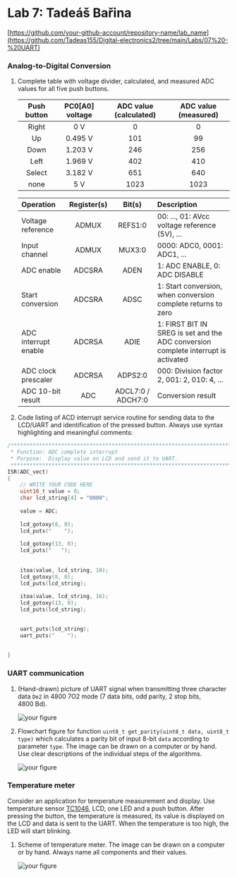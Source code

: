 # Lab 7: Tadeáš Bařina


[https://github.com/your-github-account/repository-name/lab_name](https://github.com/Tadeas155/Digital-electronics2/tree/main/Labs/07%20-%20UART)


### Analog-to-Digital Conversion

1. Complete table with voltage divider, calculated, and measured ADC values for all five push buttons.

   | **Push button** | **PC0[A0] voltage** | **ADC value (calculated)** | **ADC value (measured)** |
   | :-: | :-: | :-: | :-: |
   | Right  | 0&nbsp;V | 0   | 0 |
   | Up     | 0.495&nbsp;V | 101 | 99 |
   | Down   |   1.203 V    |  246   | 256 |
   | Left   |   1.969 V    |  402   | 410 |
   | Select |   3.182 V    |   651  | 640 |
   | none   |    5 V   |   1023  | 1023 |
   
      | **Operation** | **Register(s)** | **Bit(s)** | **Description** |
   | :-- | :-: | :-: | :-- |
   | Voltage reference    | ADMUX | REFS1:0 | 00: ..., 01: AVcc voltage reference (5V), ... |
   | Input channel        | ADMUX | MUX3:0 | 0000: ADC0, 0001: ADC1, ... |
   | ADC enable           | ADCSRA | ADEN | 1: ADC ENABLE, 0: ADC DISABLE |
   | Start conversion     | ADCSRA | ADSC | 1: Start conversion, when conversion complete returns to zero |
   | ADC interrupt enable | ADCRSA | ADIE | 1: FIRST BIT IN SREG is set and the ADC conversion complete interrupt is activated |
   | ADC clock prescaler  | ADCRSA | ADPS2:0 | 000: Division factor 2, 001: 2, 010: 4, ...|
   | ADC 10-bit result    | ADC | ADCL7:0 / ADCH7:0 | Conversion result |

2. Code listing of ACD interrupt service routine for sending data to the LCD/UART and identification of the pressed button. Always use syntax highlighting and meaningful comments:

```c
/**********************************************************************
 * Function: ADC complete interrupt
 * Purpose:  Display value on LCD and send it to UART.
 **********************************************************************/
ISR(ADC_vect)
{
    // WRITE YOUR CODE HERE
    uint16_t value = 0;
    char lcd_string[4] = "0000";
    
    value = ADC;
    
    lcd_gotoxy(8, 0);    
    lcd_puts("    ");
    
    lcd_gotoxy(13, 0);
    lcd_puts("   ");
    
    
    itoa(value, lcd_string, 10);
    lcd_gotoxy(8, 0);
    lcd_puts(lcd_string);
    
    itoa(value, lcd_string, 16);
    lcd_gotoxy(13, 0);
    lcd_puts(lcd_string); 
    

    uart_puts(lcd_string);
    uart_puts("    ");
  
    
}
```


### UART communication


1. (Hand-drawn) picture of UART signal when transmitting three character data `De2` in 4800 7O2 mode (7 data bits, odd parity, 2 stop bits, 4800&nbsp;Bd).

   ![your figure]()

2. Flowchart figure for function `uint8_t get_parity(uint8_t data, uint8_t type)` which calculates a parity bit of input 8-bit `data` according to parameter `type`. The image can be drawn on a computer or by hand. Use clear descriptions of the individual steps of the algorithms.

   ![your figure]()


### Temperature meter

Consider an application for temperature measurement and display. Use temperature sensor [TC1046](http://ww1.microchip.com/downloads/en/DeviceDoc/21496C.pdf), LCD, one LED and a push button. After pressing the button, the temperature is measured, its value is displayed on the LCD and data is sent to the UART. When the temperature is too high, the LED will start blinking.

1. Scheme of temperature meter. The image can be drawn on a computer or by hand. Always name all components and their values.

   ![your figure]()
